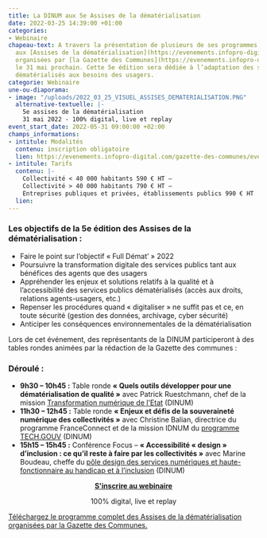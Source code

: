 ```yaml
---
title: La DINUM aux 5e Assises de la dématérialisation
date: 2022-03-25 14:39:00 +01:00
categories:
- Webinaire
chapeau-text: A travers la présentation de plusieurs de ses programmes, la DINUM participera
  aux [Assises de la dématérialisation](https://evenements.infopro-digital.com/gazette-des-communes/evenement-assises-de-la-dematerialisation-2022-p-15142#/)
  organisées par [la Gazette des Communes](https://evenements.infopro-digital.com/gazette-des-communes/evenements/#/)
  le 31 mai prochain. Cette 5e édition sera dédiée à l’adaptation des services publics
  dématérialisés aux besoins des usagers.
categorie: Webinaire
une-ou-diaporama:
- image: "/uploads/2022_03_25_VISUEL_ASSISES_DEMATERIALISATION.PNG"
  alternative-textuelle: |-
    5e assises de la dématérialisation
    31 mai 2022 - 100% digital, live et replay
event_start_date: 2022-05-31 09:00:00 +02:00
champs_informations:
- intitule: Modalités
  contenu: inscription obligatoire
  lien: https://evenements.infopro-digital.com/gazette-des-communes/evenement-assises-de-la-dematerialisation-2022-p-15142#/
- intitule: Tarifs
  contenu: |-
    Collectivité < 40 000 habitants 590 € HT –
    Collectivité > 40 000 habitants 790 € HT –
    Entreprises publiques et privées, établissements publics 990 € HT
  lien: 
---
```


### Les objectifs de la 5e édition des Assises de la dématérialisation : 
* Faire le point sur l’objectif « Full Démat’ » 2022
* Poursuivre la transformation digitale des services publics tant aux bénéfices des agents que des usagers
* Appréhender les enjeux et solutions relatifs à la qualité et à l’accessibilité des services publics dématérialisés (accès aux droits, relations agents-usagers, etc.)
* Repenser les procédures quand « digitaliser » ne suffit pas et ce, en toute sécurité (gestion des données, archivage, cyber sécurité)
* Anticiper les conséquences environnementales de la dématérialisation

Lors de cet événement, des représentants de la DINUM participeront à des tables rondes animées par la rédaction de la Gazette des communes : 

### Déroulé :
* **9h30 – 10h45 :** Table ronde **« Quels outils développer pour une dématérialisation de qualité »** avec Patrick Ruestchmann, chef de la mission [Transformation numérique de l'Etat](https://www.numerique.gouv.fr/services/tnt/) (DINUM) 
* **11h30 – 12h45 :** Table ronde **« Enjeux et défis de la souveraineté numérique des collectivités »** avec Christine Balian, directrice du programme FranceConnect et de la mission IDNUM du [programme TECH.GOUV](https://www.numerique.gouv.fr/publications/tech-gouv-strategie-et-feuille-de-route-2019-2021/) (DINUM)
* **15h15 – 15h45 :** Conférence Focus – **« Accessibilité « design » d’inclusion : ce qu’il reste à faire par les collectivités »** avec Marine Boudeau, cheffe du [pôle design des services numériques et haute-fonctionnaire au handicap et à l’inclusion](https://design.numerique.gouv.fr/) (DINUM)

<div align="center"><a href="https://evenements.infopro-digital.com/gazette-des-communes/evenement-assises-de-la-dematerialisation-2022-p-15142#/" class="button"><b>S'inscrire au webinaire</b></a><p class="ouverture">100% digital, live et replay</p></div>

<div class="lien-important"><p><a href="https://evenements.infopro-digital.com/mediatheque/pdf/7/3/9/000102937.pdf">Téléchargez le programme complet des Assises de la dématérialisation organisées par la Gazette des Communes.</a></p></div>